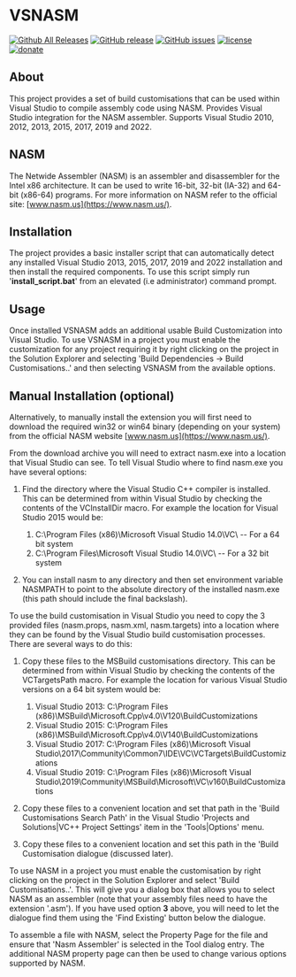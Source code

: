VSNASM
=============
[![Github All Releases](https://img.shields.io/github/downloads/ShiftMediaProject/VSNASM/total.svg)](https://github.com/ShiftMediaProject/VSNASM/releases)
[![GitHub release](https://img.shields.io/github/release/ShiftMediaProject/VSNASM.svg)](https://github.com/ShiftMediaProject/VSNASM/releases/latest)
[![GitHub issues](https://img.shields.io/github/issues/ShiftMediaProject/VSNASM.svg)](https://github.com/ShiftMediaProject/VSNASM/issues)
[![license](https://img.shields.io/github/license/ShiftMediaProject/VSNASM.svg)](https://github.com/ShiftMediaProject/VSNASM)
[![donate](https://img.shields.io/badge/donate-link-brightgreen.svg)](https://shiftmediaproject.github.io/8-donate/)

## About

This project provides a set of build customisations that can be used within Visual Studio to compile assembly code using NASM.
Provides Visual Studio integration for the NASM assembler.
Supports Visual Studio 2010, 2012, 2013, 2015, 2017, 2019 and 2022.

## NASM

The Netwide Assembler (NASM) is an assembler and disassembler for the Intel x86 architecture. It can be used to write 16-bit, 32-bit (IA-32) and 64-bit (x86-64) programs.
For more information on NASM refer to the official site: [www.nasm.us](https://www.nasm.us/).

## Installation

The project provides a basic installer script that can automatically detect any installed Visual Studio 2013, 2015, 2017, 2019 and 2022 installation and then install the required components.
To use this script simply run '**install_script.bat**' from an elevated (i.e administrator) command prompt.

## Usage

Once installed VSNASM adds an additional usable Build Customization into Visual Studio. To use VSNASM in a project you must enable the customization for any project requiring it by right clicking on the project in the Solution Explorer and selecting 'Build Dependencies -> Build Customisations..' and then selecting VSNASM from the available options.

## Manual Installation (optional)

Alternatively, to manually install the extension you will first need to download the required win32 or win64 binary (depending on your system) from the official NASM website [www.nasm.us](https://www.nasm.us/).

From the download archive you will need to extract nasm.exe into a location that Visual Studio can see.
To tell Visual Studio where to find nasm.exe you have several options:

1. Find the directory where the Visual Studio C++ compiler is installed.
This can be determined from within Visual Studio by checking the contents of the VCInstallDir macro.
For example the location for Visual Studio 2015 would be:

    1. C:\Program Files (x86)\Microsoft Visual Studio 14.0\VC\         -- For a 64 bit system
    2. C:\Program Files\Microsoft Visual Studio 14.0\VC\               -- For a 32 bit system

2. You can install nasm to any directory and then set environment variable NASMPATH to point to the absolute directory of the installed nasm.exe (this path should include the final backslash).

To use the build customisation in Visual Studio you need to copy the 3 provided files (nasm.props, nasm.xml, nasm.targets) into a location where they can be found by the Visual Studio build customisation processes.
There are several ways to do this:

1. Copy these files to the MSBuild customisations directory.
This can be determined from within Visual Studio by checking the contents of the VCTargetsPath macro.
For example the location for various Visual Studio versions on a 64 bit system would be:

    1. Visual Studio 2013: C:\Program Files (x86)\MSBuild\Microsoft.Cpp\v4.0\V120\BuildCustomizations
    2. Visual Studio 2015: C:\Program Files (x86)\MSBuild\Microsoft.Cpp\v4.0\V140\BuildCustomizations
    3. Visual Studio 2017: C:\Program Files (x86)\Microsoft Visual Studio\2017\Community\Common7\IDE\VC\VCTargets\BuildCustomizations
    4. Visual Studio 2019: C:\Program Files (x86)\Microsoft Visual Studio\2019\Community\MSBuild\Microsoft\VC\v160\BuildCustomizations

2. Copy these files to a convenient location and set that path in the 'Build Customisations Search Path' in the Visual Studio 'Projects and Solutions|VC++ Project Settings' item in the 'Tools|Options' menu.

3. Copy these files to a convenient location and set this path in the 'Build Customisation dialogue (discussed later).

To use NASM in a project you must enable the customisation by right clicking on the project in the Solution Explorer and select 'Build Customisations..'. This will give you a dialog box that allows you to select NASM as an assembler (note that your assembly files need to have the extension '.asm').  If you have used option **3** above, you will need to let the dialogue find them using the 'Find Existing' button below the dialogue.

To assemble a file with NASM, select the Property Page for the file and ensure that 'Nasm Assembler' is selected in the Tool dialog entry.
The additional NASM property page can then be used to change various options supported by NASM.
